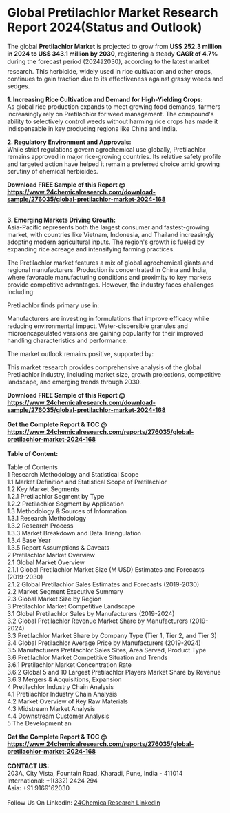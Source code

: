 <h1>Global Pretilachlor Market Research Report 2024(Status and Outlook)</h1><p>The global <strong>Pretilachlor Market</strong> is projected to grow from <strong>US$ 252.3 million in 2024 to US$ 343.1 million by 2030</strong>, registering a steady <strong>CAGR of 4.7%</strong> during the forecast period (2024â2030), according to the latest market research. This herbicide, widely used in rice cultivation and other crops, continues to gain traction due to its effectiveness against grassy weeds and sedges.</p><p><strong>1. Increasing Rice Cultivation and Demand for High-Yielding Crops:</strong><br>
As global rice production expands to meet growing food demands, farmers increasingly rely on Pretilachlor for weed management. The compound's ability to selectively control weeds without harming rice crops has made it indispensable in key producing regions like China and India.</p><p><strong>2. Regulatory Environment and Approvals:</strong><br>
While strict regulations govern agrochemical use globally, Pretilachlor remains approved in major rice-growing countries. Its relative safety profile and targeted action have helped it remain a preferred choice amid growing scrutiny of chemical herbicides.</p><div><b>Download FREE Sample of this Report @ 
            <a href="https://www.24chemicalresearch.com/download-sample/276035/global-pretilachlor-market-2024-168">
            https://www.24chemicalresearch.com/download-sample/276035/global-pretilachlor-market-2024-168</a></b></div><br><p><strong>3. Emerging Markets Driving Growth:</strong><br>
Asia-Pacific represents both the largest consumer and fastest-growing market, with countries like Vietnam, Indonesia, and Thailand increasingly adopting modern agricultural inputs. The region's growth is fueled by expanding rice acreage and intensifying farming practices.</p><p>The Pretilachlor market features a mix of global agrochemical giants and regional manufacturers. Production is concentrated in China and India, where favorable manufacturing conditions and proximity to key markets provide competitive advantages. However, the industry faces challenges including:</p><p>Pretilachlor finds primary use in:</p><p>Manufacturers are investing in formulations that improve efficacy while reducing environmental impact. Water-dispersible granules and microencapsulated versions are gaining popularity for their improved handling characteristics and performance.</p><p>The market outlook remains positive, supported by:</p><p>This market research provides comprehensive analysis of the global Pretilachlor industry, including market size, growth projections, competitive landscape, and emerging trends through 2030.</p><div><b>Download FREE Sample of this Report @ 
            <a href="https://www.24chemicalresearch.com/download-sample/276035/global-pretilachlor-market-2024-168">
            https://www.24chemicalresearch.com/download-sample/276035/global-pretilachlor-market-2024-168</a></b></div><br><div><b>Get the Complete Report & TOC @ 
            <a href="https://www.24chemicalresearch.com/reports/276035/global-pretilachlor-market-2024-168">
            https://www.24chemicalresearch.com/reports/276035/global-pretilachlor-market-2024-168</a></b></div><br>
            <b>Table of Content:</b><p>Table of Contents<br />
1 Research Methodology and Statistical Scope<br />
1.1 Market Definition and Statistical Scope of Pretilachlor<br />
1.2 Key Market Segments<br />
1.2.1 Pretilachlor Segment by Type<br />
1.2.2 Pretilachlor Segment by Application<br />
1.3 Methodology & Sources of Information<br />
1.3.1 Research Methodology<br />
1.3.2 Research Process<br />
1.3.3 Market Breakdown and Data Triangulation<br />
1.3.4 Base Year<br />
1.3.5 Report Assumptions & Caveats<br />
2 Pretilachlor Market Overview<br />
2.1 Global Market Overview<br />
2.1.1 Global Pretilachlor Market Size (M USD) Estimates and Forecasts (2019-2030)<br />
2.1.2 Global Pretilachlor Sales Estimates and Forecasts (2019-2030)<br />
2.2 Market Segment Executive Summary<br />
2.3 Global Market Size by Region<br />
3 Pretilachlor Market Competitive Landscape<br />
3.1 Global Pretilachlor Sales by Manufacturers (2019-2024)<br />
3.2 Global Pretilachlor Revenue Market Share by Manufacturers (2019-2024)<br />
3.3 Pretilachlor Market Share by Company Type (Tier 1, Tier 2, and Tier 3)<br />
3.4 Global Pretilachlor Average Price by Manufacturers (2019-2024)<br />
3.5 Manufacturers Pretilachlor Sales Sites, Area Served, Product Type<br />
3.6 Pretilachlor Market Competitive Situation and Trends<br />
3.6.1 Pretilachlor Market Concentration Rate<br />
3.6.2 Global 5 and 10 Largest Pretilachlor Players Market Share by Revenue<br />
3.6.3 Mergers & Acquisitions, Expansion<br />
4 Pretilachlor Industry Chain Analysis<br />
4.1 Pretilachlor Industry Chain Analysis<br />
4.2 Market Overview of Key Raw Materials<br />
4.3 Midstream Market Analysis<br />
4.4 Downstream Customer Analysis<br />
5 The Development an</p><div><b>Get the Complete Report & TOC @ 
            <a href="https://www.24chemicalresearch.com/reports/276035/global-pretilachlor-market-2024-168">
            https://www.24chemicalresearch.com/reports/276035/global-pretilachlor-market-2024-168</a></b></div><br><b>CONTACT US:</b><br>
            203A, City Vista, Fountain Road, Kharadi, Pune, India - 411014<br>
            International: +1(332) 2424 294<br>
            Asia: +91 9169162030 <br><br>
            Follow Us On LinkedIn: <a href="https://www.linkedin.com/company/24chemicalresearch/">24ChemicalResearch LinkedIn</a>